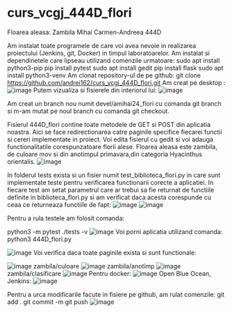 # curs_vcgj_444D_flori
Floarea aleasa: Zambila
Mihai Carmen-Andreea 444D

  Am instalat toate programele de care voi avea nevoie in realizarea proiectului (Jenkins, git, Docker) in timpul laboratoarelor. Am instalat si dependinetele care lipseau utilizand comenzile urmatoare:
    sudo apt install python3-pip
    pip install pytest
    sudo apt install gedit
    pip install flask
    sudo apt install python3-venv
  Am clonat repository-ul de pe github:
   git clone https://github.com/andrei162/curs_vcgj_444D_flori.git
  Am creat pe desktop :
![image](https://github.com/andrei162/curs_vcgj_444D_flori/assets/133675024/978a12b2-755f-450d-8c7a-49f7e0f3d9e9)
  Putem vizualiza si fisierele din interiorul lui:
![image](https://github.com/andrei162/curs_vcgj_444D_flori/assets/133675024/4139189e-7770-4cf2-8739-12bdf71ca4c4)

 Am creat un branch nou numit devel/amihai24_flori cu comanda git branch si m-am mutat pe noul branch cu comanda git checkout.

Fisierul 444D_flori contine toate metodele de GET si POST din aplicatia noastra. Aici se face redirectionarea catre paginile specifice fiecarei functii si cereri implementate in proiect. Voi edita fisierul cu gedit si voi adauga functionalitatile corespunzatoare florii alese. Floarea aleasa este zambila, de culoare mov si din anotimpul primavara,din categoria Hyacinthus orientalis.
![image](https://github.com/andrei162/curs_vcgj_444D_flori/assets/133675024/b4c8a776-d654-473e-9a6b-1fe98d92f9de)

In folderul tests exista si un fisier numit test_biblioteca_flori.py in care sunt implementate teste pentru verificarea functionarii corecte a aplicatiei. In fiecare test am setat parametrul care ar trebui sa fie returnat de functiile definite in biblioteca_flori.py si am verificat daca acesta corespunde cu ceaa ce returneaza functiile de fapt:
![image](https://github.com/andrei162/curs_vcgj_444D_flori/assets/133675024/88d2fb7c-d557-4b9f-a4fe-b521191e0ed8)
![image](https://github.com/andrei162/curs_vcgj_444D_flori/assets/133675024/93f3c680-8982-40f0-a659-0151556b439e)

Pentru a rula testele am folosit comanda:

python3 -m pytest ./tests -v
![image](https://github.com/andrei162/curs_vcgj_444D_flori/assets/133675024/a7526f93-85b1-4c27-b6c1-877fee83abb5)
Voi porni aplicatia utilizand comanda:
python3 444D_flori.py

![image](https://github.com/andrei162/curs_vcgj_444D_flori/assets/133675024/f3041e9d-f72f-44a4-a633-ba20b8378a4c)
Voi verifica daca toate paginile exista si sunt functionale:

![image](https://github.com/andrei162/curs_vcgj_444D_flori/assets/133675024/c3a7463d-32e7-4520-b809-bd51228f73fd)
zambila/culoare
![image](https://github.com/andrei162/curs_vcgj_444D_flori/assets/133675024/b74a050d-391e-4612-81a8-df48c1d5d940)
zambila/anotimp
![image](https://github.com/andrei162/curs_vcgj_444D_flori/assets/133675024/ad09bc4d-1796-4396-ac20-c3b1f45b7818)
zambila/clasificare
![image](https://github.com/andrei162/curs_vcgj_444D_flori/assets/133675024/7de11ae6-22d7-4dc3-9d7e-1a8a00af5cbc)
Pentru docker:
![image](https://github.com/andrei162/curs_vcgj_444D_flori/assets/133675024/53353af6-1387-4ebb-99f3-86194a9f1686)
Open Blue Ocean, Jenkins:
![image](https://github.com/andrei162/curs_vcgj_444D_flori/assets/133675024/28dee119-ca7d-41aa-8421-8083ae772305)

Pentru a urca modificarile facute in fisiere pe github, am rulat comenzile:
    git add .
    git commit -m
    git push
 ![image](https://github.com/andrei162/curs_vcgj_444D_flori/assets/133675024/8d9459ed-a2ec-4fd8-a423-bc5ecac79998)














